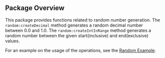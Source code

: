 ## Package Overview

This package provides functions related to random number generation. The `random:createDecimal` method generates a random decimal number between 0.0 and 1.0. The `random:createIntInRange` method generates a random number between the given start(inclusive) and end(exclusive) values.

For an example on the usage of the operations, see the [Random Example](https://ballerina.io/learn/by-example/random.html).